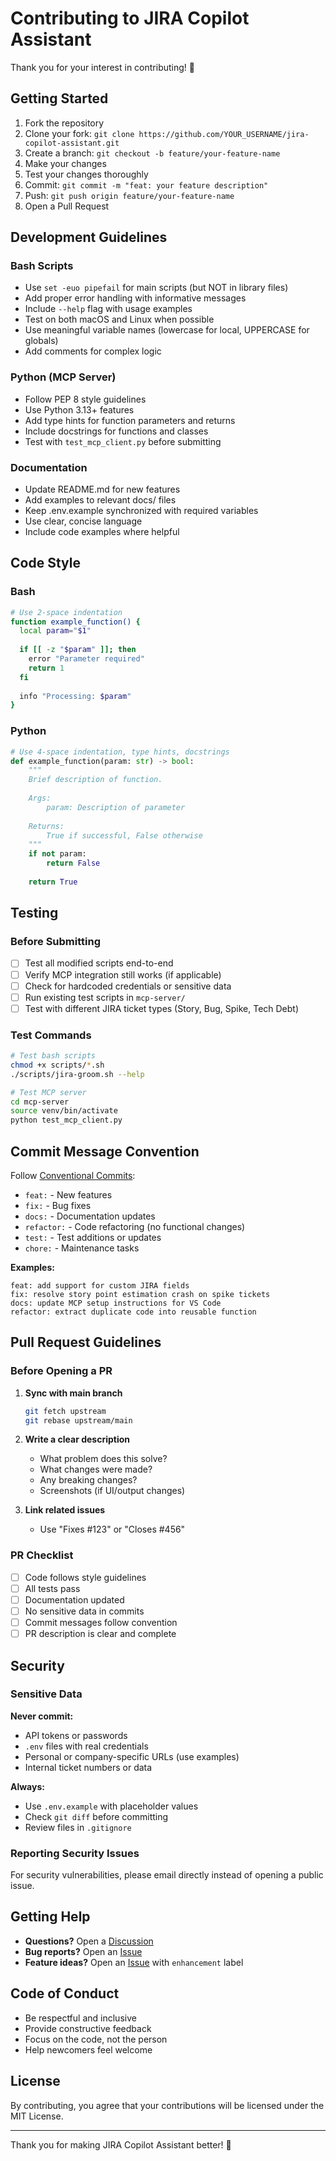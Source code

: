# Contributing to JIRA Copilot Assistant

Thank you for your interest in contributing! 🎉

## Getting Started

1. Fork the repository
2. Clone your fork: `git clone https://github.com/YOUR_USERNAME/jira-copilot-assistant.git`
3. Create a branch: `git checkout -b feature/your-feature-name`
4. Make your changes
5. Test your changes thoroughly
6. Commit: `git commit -m "feat: your feature description"`
7. Push: `git push origin feature/your-feature-name`
8. Open a Pull Request

## Development Guidelines

### Bash Scripts

- Use `set -euo pipefail` for main scripts (but NOT in library files)
- Add proper error handling with informative messages
- Include `--help` flag with usage examples
- Test on both macOS and Linux when possible
- Use meaningful variable names (lowercase for local, UPPERCASE for globals)
- Add comments for complex logic

### Python (MCP Server)

- Follow PEP 8 style guidelines
- Use Python 3.13+ features
- Add type hints for function parameters and returns
- Include docstrings for functions and classes
- Test with `test_mcp_client.py` before submitting

### Documentation

- Update README.md for new features
- Add examples to relevant docs/ files
- Keep .env.example synchronized with required variables
- Use clear, concise language
- Include code examples where helpful

## Code Style

### Bash

```bash
# Use 2-space indentation
function example_function() {
  local param="$1"
  
  if [[ -z "$param" ]]; then
    error "Parameter required"
    return 1
  fi
  
  info "Processing: $param"
}
```

### Python

```python
# Use 4-space indentation, type hints, docstrings
def example_function(param: str) -> bool:
    """
    Brief description of function.
    
    Args:
        param: Description of parameter
        
    Returns:
        True if successful, False otherwise
    """
    if not param:
        return False
    
    return True
```

## Testing

### Before Submitting

- [ ] Test all modified scripts end-to-end
- [ ] Verify MCP integration still works (if applicable)
- [ ] Check for hardcoded credentials or sensitive data
- [ ] Run existing test scripts in `mcp-server/`
- [ ] Test with different JIRA ticket types (Story, Bug, Spike, Tech Debt)

### Test Commands

```bash
# Test bash scripts
chmod +x scripts/*.sh
./scripts/jira-groom.sh --help

# Test MCP server
cd mcp-server
source venv/bin/activate
python test_mcp_client.py
```

## Commit Message Convention

Follow [Conventional Commits](https://www.conventionalcommits.org/):

- `feat:` - New features
- `fix:` - Bug fixes
- `docs:` - Documentation updates
- `refactor:` - Code refactoring (no functional changes)
- `test:` - Test additions or updates
- `chore:` - Maintenance tasks

**Examples:**
```
feat: add support for custom JIRA fields
fix: resolve story point estimation crash on spike tickets
docs: update MCP setup instructions for VS Code
refactor: extract duplicate code into reusable function
```

## Pull Request Guidelines

### Before Opening a PR

1. **Sync with main branch**
   ```bash
   git fetch upstream
   git rebase upstream/main
   ```

2. **Write a clear description**
   - What problem does this solve?
   - What changes were made?
   - Any breaking changes?
   - Screenshots (if UI/output changes)

3. **Link related issues**
   - Use "Fixes #123" or "Closes #456"

### PR Checklist

- [ ] Code follows style guidelines
- [ ] All tests pass
- [ ] Documentation updated
- [ ] No sensitive data in commits
- [ ] Commit messages follow convention
- [ ] PR description is clear and complete

## Security

### Sensitive Data

**Never commit:**
- API tokens or passwords
- `.env` files with real credentials
- Personal or company-specific URLs (use examples)
- Internal ticket numbers or data

**Always:**
- Use `.env.example` with placeholder values
- Check `git diff` before committing
- Review files in `.gitignore`

### Reporting Security Issues

For security vulnerabilities, please email directly instead of opening a public issue.

## Getting Help

- **Questions?** Open a [Discussion](../../discussions)
- **Bug reports?** Open an [Issue](../../issues)
- **Feature ideas?** Open an [Issue](../../issues) with `enhancement` label

## Code of Conduct

- Be respectful and inclusive
- Provide constructive feedback
- Focus on the code, not the person
- Help newcomers feel welcome

## License

By contributing, you agree that your contributions will be licensed under the MIT License.

---

Thank you for making JIRA Copilot Assistant better! 🚀
